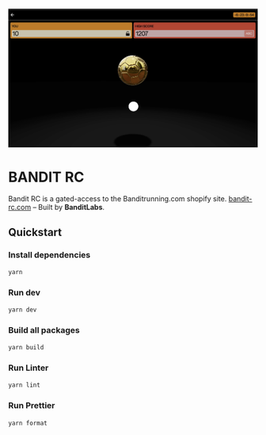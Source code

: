 ![BANDIT RC](github.png)

# BANDIT RC

Bandit RC is a gated-access to the Banditrunning.com shopify site. [bandit-rc.com](banditdrop01.vercel.app) – Built by **BanditLabs**. 

## Quickstart

### Install dependencies

```sh
yarn
```

### Run dev

```sh
yarn dev
```

### Build all packages

```sh
yarn build
```

### Run Linter

```sh
yarn lint
```

### Run Prettier

```sh
yarn format
```
